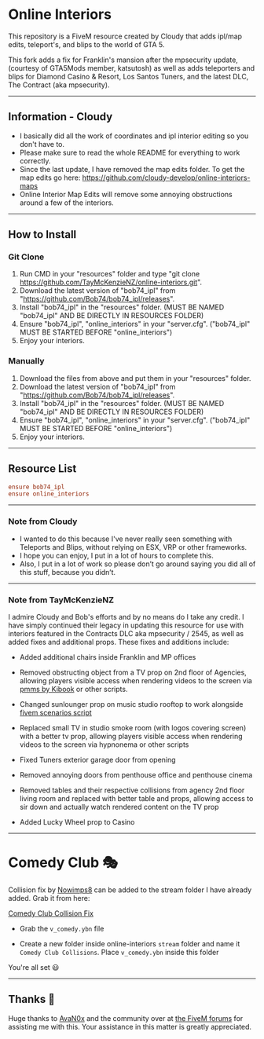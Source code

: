 # Online Interiors

This repository is a FiveM resource created by Cloudy that adds ipl/map edits, teleport's, and blips to the world of GTA 5.

This fork adds a fix for Franklin's mansion after the mpsecurity update, (courtesy of GTA5Mods member, katsutosh) as well as adds teleporters and blips for Diamond Casino & Resort, Los Santos Tuners, and the latest DLC, The Contract (aka mpsecurity).

----------------------

## Information - Cloudy

- I basically did all the work of coordinates and ipl interior editing so you don't have to.
- Please make sure to read the whole README for everything to work correctly.
- Since the last update, I have removed the map edits folder. To get the map edits go here: <https://github.com/cloudy-develop/online-interiors-maps>
- Online Interior Map Edits will remove some annoying obstructions around a few of the interiors.

----------------------

## How to Install

### Git Clone

1. Run CMD in your "resources" folder and type "git clone <https://github.com/TayMcKenzieNZ/online-interiors.git>".
2. Download the latest version of "bob74_ipl" from "https://github.com/Bob74/bob74_ipl/releases".
3. Install "bob74_ipl" in the "resources" folder. (MUST BE NAMED "bob74_ipl" AND BE DIRECTLY IN RESOURCES FOLDER)
4. Ensure "bob74_ipl", "online_interiors" in your "server.cfg". ("bob74_ipl" MUST BE STARTED BEFORE "online_interiors")
5. Enjoy your interiors.

### Manually

1. Download the files from above and put them in your "resources" folder.
2. Download the latest version of "bob74_ipl" from "https://github.com/Bob74/bob74_ipl/releases".
3. Install "bob74_ipl" in the "resources" folder. (MUST BE NAMED "bob74_ipl" AND BE DIRECTLY IN RESOURCES FOLDER)
4. Ensure "bob74_ipl", "online_interiors" in your "server.cfg". ("bob74_ipl" MUST BE STARTED BEFORE "online_interiors")
5. Enjoy your interiors.

----------------------

## Resource List

```cfg
ensure bob74_ipl
ensure online_interiors
```

----------------------

### Note from Cloudy

- I wanted to do this because I've never really seen something with Teleports and Blips, without relying on ESX, VRP or other frameworks.
- I hope you can enjoy, I put in a lot of hours to complete this.
- Also, I put in a lot of work so please don’t go around saying you did all of this stuff, because you didn’t.

----------------------

### Note from TayMcKenzieNZ

I admire Cloudy and Bob's efforts and by no means do I take any credit. I have simply continued their legacy in updating this resource for use with interiors featured in the Contracts DLC aka mpsecurity / 2545, as well as added fixes and additional props. These fixes and additions include:

- Added  additional chairs inside Franklin and MP offices

- Removed obstructing object from a TV prop on 2nd floor of Agencies, allowing players visible access when rendering videos to the screen via [pmms by Kibook](https://github.com/kibook/pmms) or other scripts.

- Changed sunlounger prop on music studio rooftop to work alongside [fivem scenarios script](https://github.com/kibook/fivem-scenarios)

- Replaced small TV in studio smoke room (with logos covering screen) with a better tv prop, allowing players visible access when rendering videos to the screen via hypnonema or other scripts

- Fixed Tuners exterior garage door from opening

- Removed annoying doors from penthouse office and penthouse cinema

- Removed tables and their respective collisions from agency 2nd floor living room and replaced with better table and props, allowing access to sir down and actually watch rendered content on the TV prop

- Added Lucky Wheel prop to Casino

----------------------

# Comedy Club 🎭

Collision fix by [Nowimps8](https://github.com/Nowimps8) can be added to the stream folder I have already added. Grab it from here:

 [Comedy Club Collision Fix](https://github.com/TayMcKenzieNZ/nw_comedyClub)

- Grab the `v_comedy.ybn` file

- Create a new folder inside online-interiors `stream` folder and name it `Comedy Club Collisions`. Place `v_comedy.ybn` inside this folder

You're all set 😃

----------------------

## Thanks 🙏

Huge thanks to [AvaN0x](https://github.com/AvaN0x) and the community over at [the FiveM forums](https://forum.cfx.re/t/the-contract-infos-build-2545/4792123) for assisting me with this. Your assistance in this matter is greatly appreciated.
